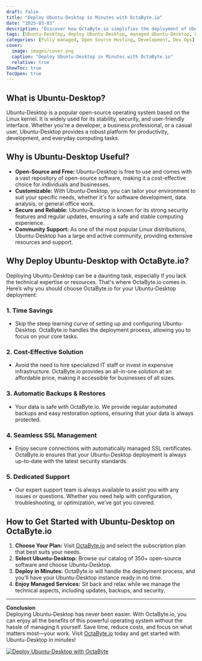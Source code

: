 ```yaml
---
draft: false
title: "Deploy Ubuntu-Desktop in Minutes with OctaByte.io"
date: "2025-03-03"
description: "Discover how OctaByte.io simplifies the deployment of Ubuntu-Desktop, a powerful open-source operating system, with fully managed services. Save time, reduce costs, and enjoy seamless technical support while deploying Ubuntu-Desktop effortlessly."
tags: [Ubuntu-Desktop, deploy Ubuntu-Desktop, managed Ubuntu-Desktop, OctaByte, open-source software, managed IT services, cost-effective IT solutions, Ubuntu-Desktop deployment, automatic backups, SSL management, IT support]
categories: [Fully managed, Open Source Hosting, Development, Dev Ops]
cover:
  image: images/cover.png
  caption: "Deploy Ubuntu-Desktop in Minutes with OctaByte.io"
  relative: true
ShowToc: true
TocOpen: true
---
```



## What is Ubuntu-Desktop?

Ubuntu-Desktop is a popular open-source operating system based on the Linux kernel. It is widely used for its stability, security, and user-friendly interface. Whether you're a developer, a business professional, or a casual user, Ubuntu-Desktop provides a robust platform for productivity, development, and everyday computing tasks.

## Why is Ubuntu-Desktop Useful?

- **Open-Source and Free:** Ubuntu-Desktop is free to use and comes with a vast repository of open-source software, making it a cost-effective choice for individuals and businesses.
- **Customizable:** With Ubuntu-Desktop, you can tailor your environment to suit your specific needs, whether it's for software development, data analysis, or general office work.
- **Secure and Reliable:** Ubuntu-Desktop is known for its strong security features and regular updates, ensuring a safe and stable computing experience.
- **Community Support:** As one of the most popular Linux distributions, Ubuntu-Desktop has a large and active community, providing extensive resources and support.

## Why Deploy Ubuntu-Desktop with OctaByte.io?

Deploying Ubuntu-Desktop can be a daunting task, especially if you lack the technical expertise or resources. That's where OctaByte.io comes in. Here’s why you should choose OctaByte.io for your Ubuntu-Desktop deployment:

### 1. **Time Savings**
   - Skip the steep learning curve of setting up and configuring Ubuntu-Desktop. OctaByte.io handles the deployment process, allowing you to focus on your core tasks.

### 2. **Cost-Effective Solution**
   - Avoid the need to hire specialized IT staff or invest in expensive infrastructure. OctaByte.io provides an all-in-one solution at an affordable price, making it accessible for businesses of all sizes.

### 3. **Automatic Backups & Restores**
   - Your data is safe with OctaByte.io. We provide regular automated backups and easy restoration options, ensuring that your data is always protected.

### 4. **Seamless SSL Management**
   - Enjoy secure connections with automatically managed SSL certificates. OctaByte.io ensures that your Ubuntu-Desktop deployment is always up-to-date with the latest security standards.

### 5. **Dedicated Support**
   - Our expert support team is always available to assist you with any issues or questions. Whether you need help with configuration, troubleshooting, or optimization, we’ve got you covered.

## How to Get Started with Ubuntu-Desktop on OctaByte.io

1. **Choose Your Plan:** Visit [OctaByte.io](https://octabyte.io) and select the subscription plan that best suits your needs.
2. **Select Ubuntu-Desktop:** Browse our catalog of 350+ open-source software and choose Ubuntu-Desktop.
3. **Deploy in Minutes:** OctaByte.io will handle the deployment process, and you’ll have your Ubuntu-Desktop instance ready in no time.
4. **Enjoy Managed Services:** Sit back and relax while we manage the technical aspects, including updates, backups, and security.

---

**Conclusion**  
Deploying Ubuntu-Desktop has never been easier. With OctaByte.io, you can enjoy all the benefits of this powerful operating system without the hassle of managing it yourself. Save time, reduce costs, and focus on what matters most—your work. Visit [OctaByte.io](https://octabyte.io) today and get started with Ubuntu-Desktop in minutes!

[![Deploy Ubuntu-Desktop with OctaByte](/images/deploy-on-octabyte.png)](https://octabyte.io/fully-managed-open-source-services/development/dev-ops/ubuntu-desktop)